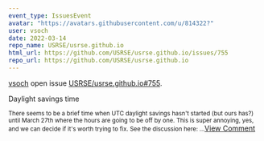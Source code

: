```yaml
---
event_type: IssuesEvent
avatar: "https://avatars.githubusercontent.com/u/814322?"
user: vsoch
date: 2022-03-14
repo_name: USRSE/usrse.github.io
html_url: https://github.com/USRSE/usrse.github.io/issues/755
repo_url: https://github.com/USRSE/usrse.github.io
---
```


<a href='https://github.com/vsoch' target='_blank'>vsoch</a> open issue <a href='https://github.com/USRSE/usrse.github.io/issues/755' target='_blank'>USRSE/usrse.github.io#755</a>.

<p>Daylight savings time</p><small>There seems to be a brief time when UTC daylight savings hasn't started (but ours has?) until March 27th where the hours are going to be off by one. This is super annoying, yes, and we can decide if it's worth trying to fix. See the discussion here:...</small><a href='https://github.com/USRSE/usrse.github.io/issues/755' target='_blank'>View Comment</a>
